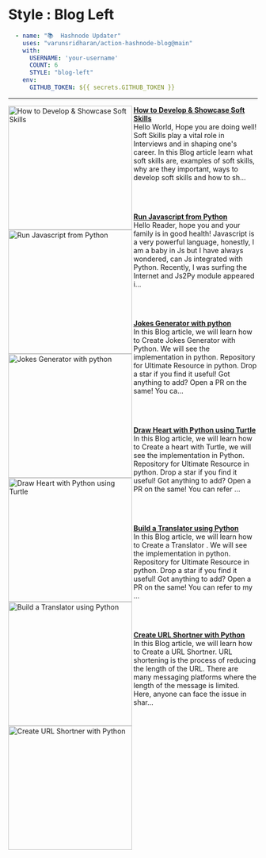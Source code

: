 # Style : Blog Left

```yaml
  - name: "📚  Hashnode Updater"
    uses: "varunsridharan/action-hashnode-blog@main"
    with:
      USERNAME: 'your-username'
      COUNT: 6
      STYLE: "blog-left"
    env:
      GITHUB_TOKEN: ${{ secrets.GITHUB_TOKEN }}
```

---

<!-- HASHNODE_BLOG:START -->
<p align="left">
<a href="/how-to-develop-and-showcase-soft-skills" title="How to Develop & Showcase Soft Skills"><img src="https://cdn.hashnode.com/res/hashnode/image/upload/v1605071230496/XGFxkKuyz.png" alt="How to Develop & Showcase Soft Skills" width="250px" align="left" /></a>
<a href="/how-to-develop-and-showcase-soft-skills" title="How to Develop & Showcase Soft Skills"><strong>How to Develop & Showcase Soft Skills</strong></a>
<br/> Hello World, Hope you are doing well!
Soft Skills play a vital role in Interviews and in shaping one's career.
In this Blog article learn what soft skills are, examples of soft skills, why are they important, ways to develop soft skills and how to sh... </p> <br/> <br/>
<p align="left">
<a href="/run-javascript-from-python" title="Run Javascript from Python"><img src="https://cdn.hashnode.com/res/hashnode/image/upload/v1604979433184/S8kxmDhij.png" alt="Run Javascript from Python" width="250px" align="left" /></a>
<a href="/run-javascript-from-python" title="Run Javascript from Python"><strong>Run Javascript from Python</strong></a>
<br/> Hello Reader, hope you and your family is in good health! 
Javascript is a very powerful language, honestly, I am a baby in Js but I have always wondered, can Js integrated with Python. Recently, I was surfing the Internet and Js2Py module appeared i... </p> <br/> <br/>
<p align="left">
<a href="/jokes-generator-with-python" title="Jokes Generator with python"><img src="https://cdn.hashnode.com/res/hashnode/image/upload/v1604827190300/0PbAaQFw5.png" alt="Jokes Generator with python" width="250px" align="left" /></a>
<a href="/jokes-generator-with-python" title="Jokes Generator with python"><strong>Jokes Generator with python</strong></a>
<br/> In this Blog article, we will learn how to Create Jokes Generator with Python. We will see the implementation in python.
Repository for Ultimate Resource in python. Drop a star if you find it useful! Got anything to add? Open a PR on the same!
You ca... </p> <br/> <br/>
<p align="left">
<a href="/draw-heart-with-python-using-turtle" title="Draw Heart with Python using Turtle"><img src="https://cdn.hashnode.com/res/hashnode/image/upload/v1604625635083/pfZ4hGjlo.png" alt="Draw Heart with Python using Turtle" width="250px" align="left" /></a>
<a href="/draw-heart-with-python-using-turtle" title="Draw Heart with Python using Turtle"><strong>Draw Heart with Python using Turtle</strong></a>
<br/> In this Blog article, we will learn how to Create a heart with Turtle, we will see the implementation in Python.
Repository for Ultimate Resource in python. Drop a star if you find it useful! Got anything to add? Open a PR on the same!
You can refer ... </p> <br/> <br/>
<p align="left">
<a href="/build-a-translator-using-python" title="Build a Translator using Python"><img src="https://cdn.hashnode.com/res/hashnode/image/upload/v1604115515617/9nvP4fDDa.png" alt="Build a Translator using Python" width="250px" align="left" /></a>
<a href="/build-a-translator-using-python" title="Build a Translator using Python"><strong>Build a Translator using Python</strong></a>
<br/> In this Blog article, we will learn how to Create a Translator . We will see the implementation in python.
Repository for Ultimate Resource in python. Drop a star if you find it useful! Got anything to add? Open a PR on the same!
You can refer to my ... </p> <br/> <br/>
<p align="left">
<a href="/create-url-shortner-with-python" title="Create URL Shortner with Python"><img src="https://cdn.hashnode.com/res/hashnode/image/upload/v1603964120390/f0kqQvV-V.png" alt="Create URL Shortner with Python" width="250px" align="left" /></a>
<a href="/create-url-shortner-with-python" title="Create URL Shortner with Python"><strong>Create URL Shortner with Python</strong></a>
<br/> In this Blog article, we will learn how to Create a URL Shortner. URL shortening is the process of reducing the length of the URL. There are many messaging platforms where the length of the message is limited.  Here, anyone can face the issue in shar... </p> <br/> <br/>
<!-- HASHNODE_BLOG:END -->